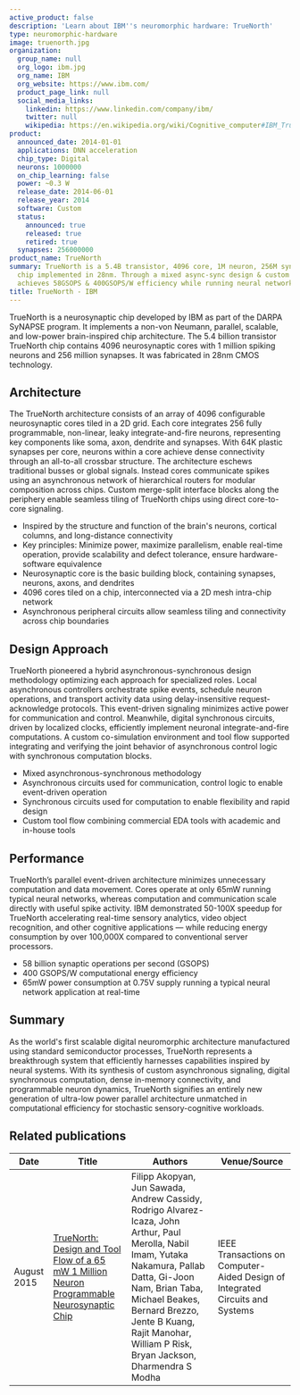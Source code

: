 ```yaml
---
active_product: false
description: 'Learn about IBM''s neuromorphic hardware: TrueNorth'
type: neuromorphic-hardware
image: truenorth.jpg
organization:
  group_name: null
  org_logo: ibm.jpg
  org_name: IBM
  org_website: https://www.ibm.com/
  product_page_link: null
  social_media_links:
    linkedin: https://www.linkedin.com/company/ibm/
    twitter: null
    wikipedia: https://en.wikipedia.org/wiki/Cognitive_computer#IBM_TrueNorth_chip
product:
  announced_date: 2014-01-01
  applications: DNN acceleration
  chip_type: Digital
  neurons: 1000000
  on_chip_learning: false
  power: ~0.3 W
  release_date: 2014-06-01
  release_year: 2014
  software: Custom
  status:
    announced: true
    released: true
    retired: true
  synapses: 256000000
product_name: TrueNorth
summary: TrueNorth is a 5.4B transistor, 4096 core, 1M neuron, 256M synapse neurosynaptic
  chip implemented in 28nm. Through a mixed async-sync design & custom toolflow, it
  achieves 58GSOPS & 400GSOPS/W efficiency while running neural networks in 65mW real-time.
title: TrueNorth - IBM
---
```


TrueNorth is a neurosynaptic chip developed by IBM as part of the DARPA SyNAPSE program. It implements a non-von Neumann, parallel, scalable, and low-power brain-inspired chip architecture. The 5.4 billion transistor TrueNorth chip contains 4096 neurosynaptic cores with 1 million spiking neurons and 256 million synapses. It was fabricated in 28nm CMOS technology.

## Architecture
The TrueNorth architecture consists of an array of 4096 configurable neurosynaptic cores tiled in a 2D grid. Each core integrates 256 fully programmable, non-linear, leaky integrate-and-fire neurons, representing key components like soma, axon, dendrite and synapses. With 64K plastic synapses per core, neurons within a core achieve dense connectivity through an all-to-all crossbar structure. The architecture eschews traditional busses or global signals. Instead cores communicate spikes using an asynchronous network of hierarchical routers for modular composition across chips. Custom merge-split interface blocks along the periphery enable seamless tiling of TrueNorth chips using direct core-to-core signaling.

- Inspired by the structure and function of the brain's neurons, cortical columns, and long-distance connectivity
- Key principles: Minimize power, maximize parallelism, enable real-time operation, provide scalability and defect tolerance, ensure hardware-software equivalence
- Neurosynaptic core is the basic building block, containing synapses, neurons, axons, and dendrites  
- 4096 cores tiled on a chip, interconnected via a 2D mesh intra-chip network
- Asynchronous peripheral circuits allow seamless tiling and connectivity across chip boundaries

## Design Approach
TrueNorth pioneered a hybrid asynchronous-synchronous design methodology optimizing each approach for specialized roles. Local asynchronous controllers orchestrate spike events, schedule neuron operations, and transport activity data using delay-insensitive request-acknowledge protocols. This event-driven signaling minimizes active power for communication and control. Meanwhile, digital synchronous circuits, driven by localized clocks, efficiently implement neuronal integrate-and-fire computations. A custom co-simulation environment and tool flow supported integrating and verifying the joint behavior of asynchronous control logic with synchronous computation blocks.

- Mixed asynchronous-synchronous methodology
- Asynchronous circuits used for communication, control logic to enable event-driven operation  
- Synchronous circuits used for computation to enable flexibility and rapid design
- Custom tool flow combining commercial EDA tools with academic and in-house tools

## Performance
TrueNorth’s parallel event-driven architecture minimizes unnecessary computation and data movement. Cores operate at only 65mW running typical neural networks, whereas computation and communication scale directly with useful spike activity. IBM demonstrated 50-100X speedup for TrueNorth accelerating real-time sensory analytics, video object recognition, and other cognitive applications — while reducing energy consumption by over 100,000X compared to conventional server processors.

- 58 billion synaptic operations per second (GSOPS)
- 400 GSOPS/W computational energy efficiency
- 65mW power consumption at 0.75V supply running a typical neural network application at real-time

## Summary
As the world's first scalable digital neuromorphic architecture manufactured using standard semiconductor processes, TrueNorth represents a breakthrough system that efficiently harnesses capabilities inspired by neural systems. With its synthesis of custom asynchronous signaling, digital synchronous computation, dense in-memory connectivity, and programmable neuron dynamics, TrueNorth signifies an entirely new generation of ultra-low power parallel architecture unmatched in computational efficiency for stochastic sensory-cognitive workloads.

## Related publications
| Date | Title | Authors  | Venue/Source |
|------|-------|----------|------------- |
| August 2015 | [TrueNorth: Design and Tool Flow of a 65 mW 1 Million Neuron Programmable Neurosynaptic Chip](https://ieeexplore.ieee.org/abstract/document/7229264) | Filipp Akopyan, Jun Sawada, Andrew Cassidy, Rodrigo Alvarez-Icaza, John Arthur, Paul Merolla, Nabil Imam, Yutaka Nakamura, Pallab Datta, Gi-Joon Nam, Brian Taba, Michael Beakes, Bernard Brezzo, Jente B Kuang, Rajit Manohar, William P Risk, Bryan Jackson, Dharmendra S Modha | IEEE Transactions on Computer-Aided Design of Integrated Circuits and Systems |
